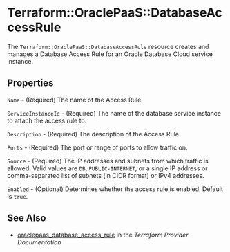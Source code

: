 # Terraform::OraclePaaS::DatabaseAccessRule

The `Terraform::OraclePaaS::DatabaseAccessRule` resource creates and manages a Database Access Rule for an Oracle Database Cloud service instance.

## Properties

`Name` - (Required) The name of the Access Rule.

`ServiceInstanceId` - (Required) The name of the database service instance to attach the access rule to.

`Description` - (Required) The description of the Access Rule.

`Ports` - (Required) The port or range of ports to allow traffic on.

`Source` - (Required) The IP addresses and subnets from which traffic is allowed. Valid values are `DB`, `PUBLIC-INTERNET`, or a single IP address or comma-separated list of subnets (in CIDR format) or IPv4 addresses.

`Enabled` - (Optional)  Determines whether the access rule is enabled. Default is `true`.


## See Also

* [oraclepaas_database_access_rule](https://www.terraform.io/docs/providers/oraclepaas/r/database_access_rule.html) in the _Terraform Provider Documentation_